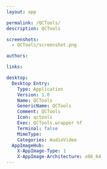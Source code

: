 ```yaml
---
layout: app

permalink: /QCTools/
description: QCTools

screenshots:
  - QCTools/screenshot.png

authors:

links:

desktop:
  Desktop Entry:
    Type: Application
    Version: 1.0
    Name: QCTools
    GenericName: QCTools
    Comment: QCTools
    Icon: qctools
    Exec: QCTools.wrapper %f
    Terminal: false
    MimeType: 
    Categories: AudioVideo
  AppImageHub:
    X-AppImage-Type: 1
    X-AppImage-Architecture: x86_64
---
```

